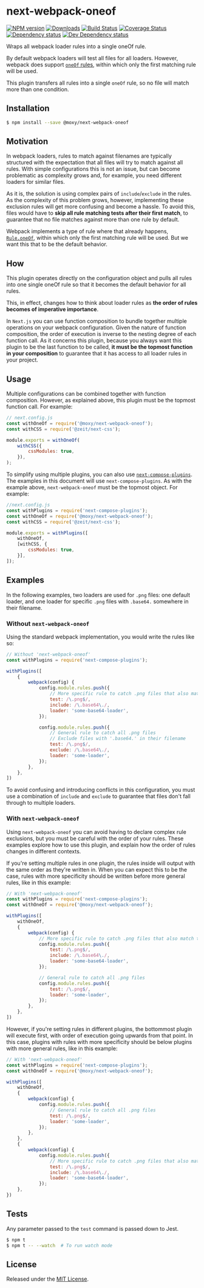 # next-webpack-oneof

[![NPM version][npm-image]][npm-url] [![Downloads][downloads-image]][npm-url] [![Build Status][travis-image]][travis-url] [![Coverage Status][codecov-image]][codecov-url] [![Dependency status][david-dm-image]][david-dm-url] [![Dev Dependency status][david-dm-dev-image]][david-dm-dev-url]

[npm-url]:https://npmjs.org/package/@moxy/next-webpack-oneof
[downloads-image]:https://img.shields.io/npm/dm/@moxy/next-webpack-oneof.svg
[npm-image]:https://img.shields.io/npm/v/@moxy/next-webpack-oneof.svg
[travis-url]:https://travis-ci.org/moxystudio/next-webpack-oneof
[travis-image]:http://img.shields.io/travis/moxystudio/next-webpack-oneof/master.svg
[codecov-url]:https://codecov.io/gh/moxystudio/next-webpack-oneof
[codecov-image]:https://img.shields.io/codecov/c/github/moxystudio/next-webpack-oneof/master.svg
[david-dm-url]:https://david-dm.org/moxystudio/next-webpack-oneof
[david-dm-image]:https://img.shields.io/david/moxystudio/next-webpack-oneof.svg
[david-dm-dev-url]:https://david-dm.org/moxystudio/next-webpack-oneof?type=dev
[david-dm-dev-image]:https://img.shields.io/david/dev/moxystudio/next-webpack-oneof.svg

Wraps all webpack loader rules into a single oneOf rule.

By default webpack loaders will test all files for all loaders. However, webpack does support [`oneOf` rules](https://webpack.js.org/configuration/module/#ruleoneof), within which only the first matching rule will be used.

This plugin transfers all rules into a single `oneOf` rule, so no file will match more than one condition.


## Installation

```sh
$ npm install --save @moxy/next-webpack-oneof
```


## Motivation

In webpack loaders, rules to match against filenames are typically structured with the expectation that all files will try to match against all rules. With simple configurations this is not an issue, but can become problematic as complexity grows and, for example, you need different loaders for similar files.

As it is, the solution is using complex pairs of `include`/`exclude` in the rules. As the complexity of this problem grows, however, implementing these exclusion rules will get more confusing and become a hassle. To avoid this, files would have to **skip all rule matching tests after their first match**, to guarantee that no file matches against more than one rule by default.

Webpack implements a type of rule where that already happens, [`Rule.oneOf`](https://webpack.js.org/configuration/module/#ruleoneof), within which only the first matching rule will be used. But we want this that to be the default behavior.


## How

This plugin operates directly on the configuration object and pulls all rules into one single oneOf rule so that it becomes the default behavior for all rules.

This, in effect, changes how to think about loader rules as **the order of rules becomes of imperative importance**.

In `Next.js` you can use function composition to bundle together multiple operations on your webpack configuration. Given the nature of function composition, the order of execution is inverse to the nesting degree of each function call. As it concerns this plugin, because you always want this plugin to be the last function to be called, **it must be the topmost function in your composition** to guarantee that it has access to all loader rules in your project.


## Usage

Multiple configurations can be combined together with function composition. However, as explained above, this plugin must be the topmost function call. For example:

```js
// next.config.js
const withOneOf = require('@moxy/next-webpack-oneof');
const withCSS = require('@zeit/next-css');

module.exports = withOneOf(
    withCSS({
        cssModules: true,
    }),
);
```

To simplify using multiple plugins, you can also use [`next-compose-plugins`](https://github.com/cyrilwanner/next-compose-plugins). The examples in this document will use `next-compose-plugins`. As with the example above, `next-webpack-oneof` must be the topmost object. For example:

```js
//next.config.js
const withPlugins = require('next-compose-plugins');
const withOneOf = require('@moxy/next-webpack-oneof');
const withCSS = require('@zeit/next-css');

module.exports = withPlugins([
    withOneOf,
    [withCSS, {
        cssModules: true,
    }],
]);
```


## Examples

In the following examples, two loaders are used for `.png` files: one default loader, and one loader for specific `.png` files with `.base64.` somewhere in their filename.

### Without `next-webpack-oneof`

Using the standard webpack implementation, you would write the rules like so:

```js
// Without 'next-webpack-oneof'
const withPlugins = require('next-compose-plugins');

withPlugins([
    {
        webpack(config) {
            config.module.rules.push({
                // More specific rule to catch .png files that also match the `include` pattern
                test: /\.png$/,
                include: /\.base64\./,
                loader: 'some-base64-loader',
            });

            config.module.rules.push({
                // General rule to catch all .png files
                // Exclude files with '.base64.' in their filename
                test: /\.png$/,
                exclude: /\.base64\./,
                loader: 'some-loader',
            });
        },
    },
])
```

To avoid confusing and introducing conflicts in this configuration, you must use a combination of `include` and `exclude` to guarantee that files don't fall through to multiple loaders.

### With `next-webpack-oneof`

Using `next-webpack-oneof` you can avoid having to declare complex rule exclusions, but you must be careful with the order of your rules. These examples explore how to use this plugin, and explain how the order of rules changes in different contexts.

If you're setting multiple rules in one plugin, the rules inside will output with the same order as they're written in. When you can expect this to be the case, rules with more specificity should be written before more general rules, like in this example:

```js
// With 'next-webpack-oneof'
const withPlugins = require('next-compose-plugins');
const withOneOf = require('@moxy/next-webpack-oneof');

withPlugins([
    withOneOf,
    {
        webpack(config) {
            // More specific rule to catch .png files that also match the `include` pattern
            config.module.rules.push({
                test: /\.png$/,
                include: /\.base64\./,
                loader: 'some-base64-loader',
            });

            // General rule to catch all .png files
            config.module.rules.push({
                test: /\.png$/,
                loader: 'some-loader',
            });
        },
    },
])
```

However, if you're setting rules in different plugins, the bottommost plugin will execute first, with order of execution going upwards from that point. In this case, plugins with rules with more specificity should be below plugins with more general rules, like in this example:

```js
// With 'next-webpack-oneof'
const withPlugins = require('next-compose-plugins');
const withOneOf = require('@moxy/next-webpack-oneof');

withPlugins([
    withOneOf,
    {
        webpack(config) {
            config.module.rules.push({
                // General rule to catch all .png files
                test: /\.png$/,
                loader: 'some-loader',
            });
        },
    },
    {
        webpack(config) {
            config.module.rules.push({
                // More specific rule to catch .png files that also match the `include` pattern
                test: /\.png$/,
                include: /\.base64\./,
                loader: 'some-base64-loader',
            });
    },
})
```


## Tests

Any parameter passed to the `test` command is passed down to Jest.

```sh
$ npm t
$ npm t -- --watch  # To run watch mode
```

## License

Released under the [MIT License](https://opensource.org/licenses/mit-license.php).
